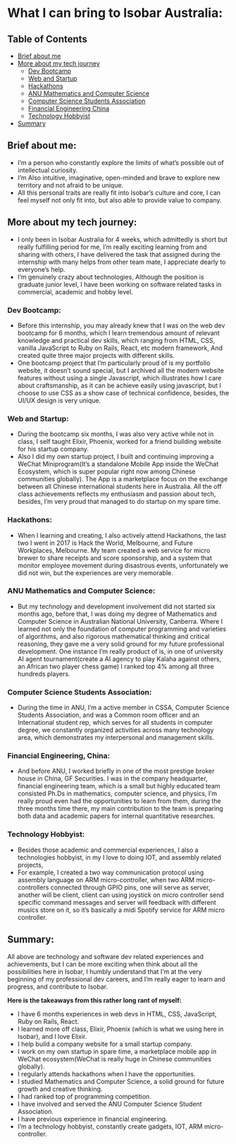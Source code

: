 # What I can bring to Isobar Australia:

## Table of Contents

* [Brief about me](#brief-about-me)
* [More about my tech journey](#more-about-my-tech-journey)
  * [Dev Bootcamp](#dev-bootcamp)
  * [Web and Startup](#web-and-startup)
  * [Hackathons](#hackathons)
  * [ANU Mathematics and Computer Science](#anu-mathematics-and-computer-science)
  * [Computer Science Students
    Association](#computer-science-students-association)
  * [Financial Engineering China](#financial-engineering-china)
  * [Technology Hobbyist](#technology-hobbyist)
* [Summary](#summary)

## Brief about me:
- I’m a person who constantly explore the limits of what’s possible out of intellectual curiosity.
- I’m Also intuitive, imaginative, open-minded and brave to explore new territory and not afraid to be unique.
- All this personal traits are really fit into Isobar’s culture and core, I can feel myself not only fit into, but also able to provide value to company.

## More about my tech journey:
- I only been in Isobar Australia for 4 weeks, which admittedly is short but really fulfilling period for me, I’m really exciting learning from and sharing with others, I have delivered the task that assigned during the internship with many helps from other team mate, I appreciate dearly to everyone’s help.
- I’m genuinely crazy about technologies, Although the position is graduate junior level, I have been working on software related tasks in commercial, academic and hobby level.

### Dev Bootcamp:
- Before this internship, you may already knew that I was on the web dev bootcamp for 6 months, which I learn tremendous amount of relevant knowledge and practical dev skills, which ranging from HTML, CSS, vanilla JavaScript to Ruby on Rails, React, etc modern framework, And created quite three major projects with different skills.
- One bootcamp project that I’m particularly proud of is my portfolio website, it doesn’t sound special, but I archived all the modern website features without using a single Javascript, which illustrates how I care about craftsmanship, as it can be achieve easily using javascript, but I choose to use CSS as a show case of technical confidence, besides, the UI/UX design is very unique.

### Web and Startup:
- During the bootcamp six months, I was also very active while not in class, I self taught Elixir, Phoenix, worked for a friend building website for his startup company.
- Also I did my own startup project, I built and continuing improving a WeChat Miniprogram(It’s a standalone Mobile App inside the WeChat Ecosystem, which is super popular right now among Chinese communities globally). The App is a marketplace focus on the exchange between all Chinese international students here in Australia. All the off class achievements reflects my enthusiasm and passion about tech, besides, I’m very proud that managed to do startup on my spare time. 

### Hackathons:
- When I learning and creating, I also actively attend Hackathons, the last two I went in 2017 is Hack the World, Melbourne, and Future Workplaces, Melbourne. My team created a web service for micro brewer to share receipts and score sponsorship, and a system that monitor employee movement during disastrous events, unfortunately we did not win, but the experiences are very memorable.

### ANU Mathematics and Computer Science: 
- But my technology and development involvement did not started six months ago, before that, I was doing my degree of Mathematics and Computer Science in Australian National University, Canberra. Where I learned not only the foundation of computer programming and varieties of algorithms, and also rigorous mathematical thinking and critical reasoning, they gave me a very solid ground for my future professional development. One instance I’m really product of is, in one of university AI agent tournament(create a AI agency to play Kalaha against others, an African two player chess game) I ranked top 4% among all three hundreds players.

### Computer Science Students Association:
- During the time in ANU, I’m a active member in CSSA, Computer Science Students Association, and was a Common room officer and an International student rep, which serves for all students in computer degree, we constantly organized activities across many technology area, which demonstrates my interpersonal and management skills.

### Financial Engineering, China:
- And before ANU, I worked briefly in one of the most prestige broker house in China, GF Securities. I was in the company headquarter, financial engineering team, which is a small but highly educated team consisted Ph.Ds in mathematics, computer science, and physics, I’m really proud even had the opportunities to learn from them, during the three months time there, my main contribution to the team is preparing both data and academic papers for internal quantitative researches.

### Technology Hobbyist:
- Besides those academic and commercial experiences, I also a technologies hobbyist, in my I love to doing IOT, and assembly related projects,
- For example, I created a two way communication protocol using assembly language on ARM micro-controller, when two ARM micro-controllers connected through GPIO pins, one will serve as server, another will be client, client can using joystick on micro controller send specific command messages and server will feedback with different musics store on it, so it’s basically a midi Spotify service for ARM micro controller.

## Summary:
All above are technology and software dev related experiences and achievements, but I can be more exciting when think about all the possibilities here in Isobar, I humbly understand that I’m at the very beginning of my professional dev careers, and I’m really eager to learn and progress, and contribute to Isobar.

__Here is the takeaways from this rather long rant of myself:__
- I have 6 months experiences in web devs in HTML, CSS, JavaScript, Ruby on Rails, React.
- I learned more off class, Elixir, Phoenix (which is what we using here in Isobar), and I love Elixir.
- I help build a company website for a small startup company.
- I work on my own startup in spare time, a marketplace mobile app in WeChat ecosystem(WeChat is really huge in Chinese communities globally).
- I regularly attends hackathons when I have the opportunities.
- I studied Mathematics and Computer Science, a solid ground for future growth and creative thinking.
- I had ranked top of programming competition. 
- I have involved and served the ANU Computer Science Student Association.
- I have previous experience in financial engineering.
- I’m a technology hobbyist, constantly create gadgets, IOT, ARM micro-controller.
